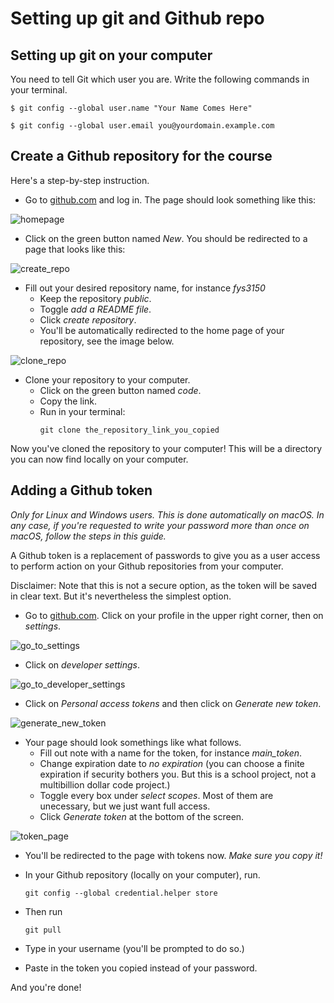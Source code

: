 # Setting up git and Github repo

## Setting up git on your computer

You need to tell Git which user you are. Write the following commands in your terminal.

```terminal
$ git config --global user.name "Your Name Comes Here"

$ git config --global user.email you@yourdomain.example.com
```

## Create a Github repository for the course

Here's a step-by-step instruction.

- Go to [github.com](Github.com) and log in. The page should look something like this:

![homepage](./imgs/github_homepage.png)

- Click on the green button named *New*. You should be redirected to a page that looks like this:

![create_repo](./imgs/create_repo.png)

- Fill out your desired repository name, for instance *fys3150*
  - Keep the repository *public*.
  - Toggle *add a README file*.
  - Click *create repository*.
  - You'll be automatically redirected to the home page of your repository, see the image below.

![clone_repo](./imgs/clone_repo.png)

- Clone your repository to your computer.  
  - Click on the green button named *code*.
  - Copy the link.
  - Run in your terminal:
    ```terminal
    git clone the_repository_link_you_copied
    ```

Now you've cloned the repository to your computer! This will be a directory you can now find locally on your computer.



## Adding a Github token
*Only for Linux and Windows users. This is done automatically on macOS. In any case, if you're requested to write your password more than once on macOS, follow the steps in this guide.*

A Github token is a replacement of passwords to give you as a user access to perform action on your Github repositories from your computer.

Disclaimer: Note that this is not a secure option, as the token will be saved in clear text. But it's nevertheless the simplest option.


- Go to [github.com](www.github.com). Click on your profile in the upper right corner, then on *settings*.

![go_to_settings](./imgs/go_to_settings.png)

- Click on *developer settings*.

![go_to_developer_settings](./imgs/go_to_developer_settings.png)

- Click on *Personal access tokens* and then click on *Generate new token*.

![generate_new_token](./imgs/generate_new_token.png)

- Your page should look somethings like what follows.
    - Fill out note with a name for the token, for instance *main_token*.
    - Change expiration date to *no expiration* (you can choose a finite expiration if security bothers you. But this is a school project, not a multibillion dollar code project.)
    - Toggle every box under *select scopes*. Most of them are unecessary, but we just want full access.
    - Click *Generate token* at the bottom of the screen.

![token_page](./imgs/token_page.png)

- You'll be redirected to the page with tokens now. *Make sure you copy it!*


- In your Github repository (locally on your computer), run.

  ```terminal
  git config --global credential.helper store
  ```

- Then run

  ```terminal
  git pull
  ```

- Type in your username (you'll be prompted to do so.)

- Paste in the token you copied instead of your password.

And you're done!
